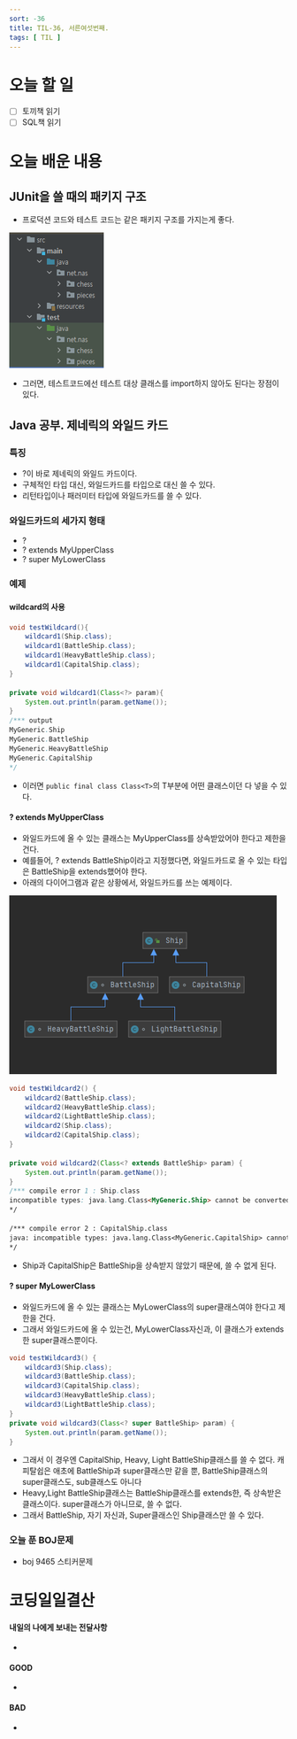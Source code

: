 ```yaml
---
sort: -36
title: TIL-36, 서른여섯번째.
tags: [ TIL ]
---
```


# 오늘 할 일

- [ ] 토끼책 읽기
- [ ] SQL책 읽기

# 오늘 배운 내용  

## JUnit을 쓸 때의 패키지 구조

* 프로덕션 코드와 테스트 코드는 같은 패키지 구조를 가지는게 좋다.

![image-20210213143750239](image-20210213143750239.png) 

* 그러면, 테스트코드에선 테스트 대상 클래스를 import하지 않아도 된다는 장점이 있다.

## Java 공부. 제네릭의 와일드 카드

### 특징

* ?이 바로 제네릭의 와일드 카드이다.
* 구체적인 타입 대신, 와일드카드를 타입으로 대신 쓸 수 있다.
* 리턴타입이나 패러미터 타입에 와일드카드를 쓸 수 있다.

### 와일드카드의 세가지 형태

* ?
* ? extends MyUpperClass
* ? super MyLowerClass

### 예제

#### wildcard의 사용

```java
void testWildcard(){
    wildcard1(Ship.class);
    wildcard1(BattleShip.class);
    wildcard1(HeavyBattleShip.class);
    wildcard1(CapitalShip.class);
}

private void wildcard1(Class<?> param){
    System.out.println(param.getName());
}
/*** output
MyGeneric.Ship
MyGeneric.BattleShip
MyGeneric.HeavyBattleShip
MyGeneric.CapitalShip
*/
```

* 이러면 ```public final class Class<T>```의 T부분에 어떤 클래스이던 다 넣을 수 있다.

#### ? extends MyUpperClass

* 와일드카드에 올 수 있는 클래스는 MyUpperClass를 상속받았어야 한다고 제한을 건다.
* 예를들어, ? extends BattleShip이라고 지정했다면, 와일드카드로 올 수 있는 타입은 BattleShip을 extends했어야 한다.
* 아래의 다이어그램과 같은 상황에서, 와일드카드를 쓰는 예제이다.

![image-20210213151130492](image-20210213151130492.png) 

```java
void testWildcard2() {
    wildcard2(BattleShip.class);
    wildcard2(HeavyBattleShip.class);
    wildcard2(LightBattleShip.class);
    wildcard2(Ship.class);
    wildcard2(CapitalShip.class);
}

private void wildcard2(Class<? extends BattleShip> param) {
    System.out.println(param.getName());
}
/*** compile error 1 : Ship.class
incompatible types: java.lang.Class<MyGeneric.Ship> cannot be converted to java.lang.Class<? extends MyGeneric.BattleShip>
*/

/*** compile error 2 : CapitalShip.class
java: incompatible types: java.lang.Class<MyGeneric.CapitalShip> cannot be converted to java.lang.Class<? extends MyGeneric.BattleShip>
*/
```

* Ship과 CapitalShip은 BattleShip을 상속받지 않았기 때문에, 쓸 수 없게 된다.

#### ? super MyLowerClass

* 와일드카드에 올 수 있는 클래스는 MyLowerClass의 super클래스여야 한다고 제한을 건다.
* 그래서 와일드카드에 올 수 있는건, MyLowerClass자신과, 이 클래스가 extends한 super클래스뿐이다.

```java
void testWildcard3() {
    wildcard3(Ship.class);
    wildcard3(BattleShip.class);
    wildcard3(CapitalShip.class);
    wildcard3(HeavyBattleShip.class);
    wildcard3(LightBattleShip.class);
}
private void wildcard3(Class<? super BattleShip> param) {
    System.out.println(param.getName());
}
```

* 그래서 이 경우엔 CapitalShip, Heavy, Light BattleShip클래스를 쓸 수 없다. 캐피탈쉽은 애초에 BattleShip과 super클래스만 같을 뿐, BattleShip클래스의 super클래스도, sub클래스도 아니다
* Heavy,Light BattleShip클래스는 BattleShip클래스를 extends한, 즉 상속받은 클래스이다. super클래스가 아니므로, 쓸 수 없다.
* 그래서 BattleShip, 자기 자신과, Super클래스인 Ship클래스만 쓸 수 있다.

### 오늘 푼 BOJ문제

* boj 9465 스티커문제



# 코딩일일결산

#### 내일의 나에게 보내는 전달사항

* 

#### GOOD

* 

#### BAD

* 

